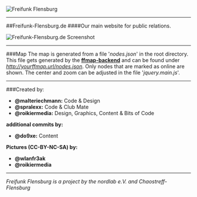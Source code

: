 ![Freifunk Flensburg](https://raw.githubusercontent.com/freifunk-flensburg/website/master/assets/images/freifunk-flensburg.png)

---
##Freifunk-Flensburg.de
####Our main website for public relations.


![Freifunk-Flensburg.de Screenshot](http://stuff.roikiermedia.de/fffl-web.jpg)

---
###Map
The map is generated from a file '*nodes.json*' in the root directory. This file gets generated by the [**ffmap-backend**](https://github.com/ffnord/ffmap-backend) and can be found under *http://yourffmap.url/nodes.json*. Only nodes that are marked as online are shown. The center and zoom can be adjusted in the file '*jquery.main.js*'.

---

###Created by:

- **@malteriechmann:** Code & Design
- **@spralexx:** Code & Club Mate
- **@roikiermedia:** Design, Graphics, Content & Bits of Code
 
**additional commits by:**

- **@do9xe:** Content

**Pictures (CC-BY-NC-SA) by:**

- **@wlanfr3ak**
- **@roikiermedia**

---
*Freifunk Flensburg is a project by the nordlab e.V. and Chaostreff-Flensburg*
